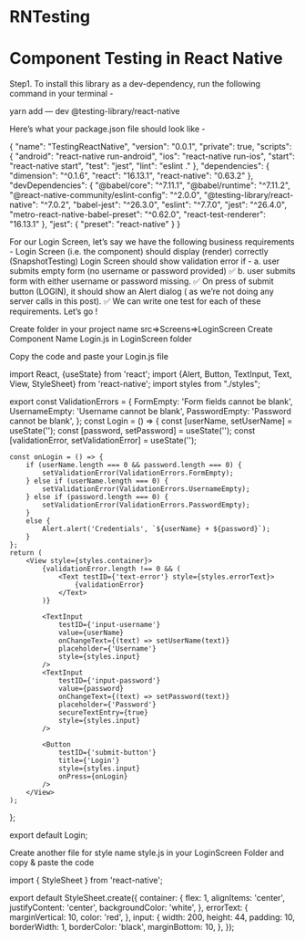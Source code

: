 # RNTesting
# Component Testing in React Native


Step1.  To install this library as a dev-dependency, run the following command in your terminal -


yarn add — dev @testing-library/react-native

Here’s what your package.json file should look like -

{
  "name": "TestingReactNative",
  "version": "0.0.1",
  "private": true,
  "scripts": {
    "android": "react-native run-android",
    "ios": "react-native run-ios",
    "start": "react-native start",
    "test": "jest",
    "lint": "eslint ."
  },
  "dependencies": {
    "dimension": "^0.1.6",
    "react": "16.13.1",
    "react-native": "0.63.2"
  },
  "devDependencies": {
    "@babel/core": "^7.11.1",
    "@babel/runtime": "^7.11.2",
    "@react-native-community/eslint-config": "^2.0.0",
    "@testing-library/react-native": "^7.0.2",
    "babel-jest": "^26.3.0",
    "eslint": "^7.7.0",
    "jest": "^26.4.0",
    "metro-react-native-babel-preset": "^0.62.0",
    "react-test-renderer": "16.13.1"
  },
  "jest": {
    "preset": "react-native"
  }
}


For our Login Screen, let’s say we have the following business requirements -
Login Screen (i.e. the component) should display (render) correctly (SnapshotTesting)
Login Screen should show validation error if -
a. user submits empty form (no username or password provided) ✅
b. user submits form with either username or password missing. ✅
On press of submit button (LOGIN), it should show an Alert dialog ( as we’re not doing any server calls in this post). ✅
We can write one test for each of these requirements.
Let’s go !


Create folder in your project name src=>Screens=>LoginScreen
Create Component Name Login.js in LoginScreen folder

Copy the code and paste your Login.js file

import React, {useState} from 'react';
import {Alert, Button, TextInput, Text, View, StyleSheet} from 'react-native';
import styles from "./styles";

export const ValidationErrors = {
    FormEmpty: 'Form fields cannot be blank',
    UsernameEmpty: 'Username cannot be blank',
    PasswordEmpty: 'Password cannot be blank',
};
const Login = () => {
    const [userName, setUserName] = useState('');
    const [password, setPassword] = useState('');
    const [validationError, setValidationError] = useState('');

    const onLogin = () => {
        if (userName.length === 0 && password.length === 0) {
            setValidationError(ValidationErrors.FormEmpty);
        } else if (userName.length === 0) {
            setValidationError(ValidationErrors.UsernameEmpty);
        } else if (password.length === 0) {
            setValidationError(ValidationErrors.PasswordEmpty);
        }
        else {
            Alert.alert('Credentials', `${userName} + ${password}`);
        }
    };
    return (
        <View style={styles.container}>
            {validationError.length !== 0 && (
                <Text testID={'text-error'} style={styles.errorText}>
                    {validationError}
                </Text>
            )}

            <TextInput
                testID={'input-username'}
                value={userName}
                onChangeText={(text) => setUserName(text)}
                placeholder={'Username'}
                style={styles.input}
            />
            <TextInput
                testID={'input-password'}
                value={password}
                onChangeText={(text) => setPassword(text)}
                placeholder={'Password'}
                secureTextEntry={true}
                style={styles.input}
            />

            <Button
                testID={'submit-button'}
                title={'Login'}
                style={styles.input}
                onPress={onLogin}
            />
        </View>
    );
};

export default Login;



Create another file for style name style.js in your LoginScreen Folder and copy & paste the code

import { StyleSheet } from 'react-native';

export default StyleSheet.create({
    container: {
        flex: 1,
        alignItems: 'center',
        justifyContent: 'center',
        backgroundColor: 'white',
    },
    errorText: {
        marginVertical: 10,
        color: 'red',
    },
    input: {
        width: 200,
        height: 44,
        padding: 10,
        borderWidth: 1,
        borderColor: 'black',
        marginBottom: 10,
    },
});


